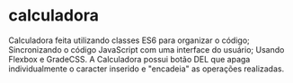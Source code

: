 # calculadora
Calculadora feita utilizando classes ES6 para organizar o código; Sincronizando o código JavaScript com uma interface do usuário; Usando Flexbox e GradeCSS. A Calculadora possui botão DEL que apaga individualmente o caracter inserido e "encadeia" as operações realizadas.
